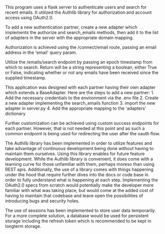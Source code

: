 This program uses a flask server to authenticate users and search for recent emails. It utilized the Authlib library for authorization and account access using OAuth2.0.

To add a new authentication partner, create a new adapter which implements the authorize and search_emails methods, then add it to the list of adapters in the server with the appropriate domain mapping.

Authorization is achieved using the /connect/email route, passing an email address in the 'email' query param.

Utilize the /emails/search endpoint by passing an epoch timestamp from which to search. Return will be a string representing a boolean, either True or False, indicating whether or not any emails have been received since the supplied timestamp. 


This application was designed with each partner having their own adapter which extends a BaseAdapter. Here are the steps to add a new partner:
 	1. Add the necessary credentials to the environment via the .env file
	2. Create a new adapter implementing the search_emails function
	3. import the new adapter in server.py
	4. Add the appropriate mapping to the 'adapters' dictionary

Further customization can be achieved using custom success endpoints for each partner. However, that is not needed at this point and as such a common endpoint is being used for redirecting the user after the oauth flow.

The Authlib library has been implemented in order to utilize features and take advantage of continuous development being done without having to maintain them ourselves. Using this library enables for future feature development. While the Authlib library is convenient, it does come with a learning curve for those unfamiliar with them, perhaps moreso than using REST apis. Additionally, the use of a library comes with things happening under the hood that require further dives into the docs or code base in order to fully understand what is happening at each step. Implementing the OAuth2.0 specs from scratch would potentially make the developer more familiar with what was taking place, but would come at the added cost of having to maintain that codebase and leave open the possibilities of introducing bugs and security holes. 

The use of sessions has been implemented to store user data temporarily. For a more complete solution, a database would be used for persistent storage including the refresh token which is recommended to be kept in longterm storage.
